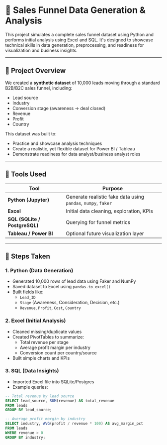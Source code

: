 # 🧠 Sales Funnel Data Generation & Analysis

This project simulates a complete sales funnel dataset using Python and performs initial analysis using Excel and SQL. It's designed to showcase technical skills in data generation, preprocessing, and readiness for visualization and business insights.

---

## 📌 Project Overview

We created a **synthetic dataset** of 10,000 leads moving through a standard B2B/B2C sales funnel, including:

- Lead source
- Industry
- Conversion stage (awareness → deal closed)
- Revenue
- Profit
- Country

This dataset was built to:
- Practice and showcase analysis techniques
- Create a realistic, yet flexible dataset for Power BI / Tableau
- Demonstrate readiness for data analyst/business analyst roles

---

## 🧰 Tools Used

| Tool       | Purpose                              |
|------------|--------------------------------------|
| **Python (Jupyter)** | Generate realistic fake data using `pandas`, `numpy`, `faker` |
| **Excel**   | Initial data cleaning, exploration, KPIs |
| **SQL (SQLite / PostgreSQL)** | Querying for funnel metrics |
| **Tableau / Power BI** | Optional future visualization layer |

---

## 🧪 Steps Taken

### 1. Python (Data Generation)
- Generated 10,000 rows of lead data using Faker and NumPy
- Saved dataset to Excel using `pandas.to_excel()`
- Built fields like:
  - `Lead_ID`
  - `Stage` (Awareness, Consideration, Decision, etc.)
  - `Revenue`, `Profit`, `Cost`, `Country`

### 2. Excel (Initial Analysis)
- Cleaned missing/duplicate values
- Created PivotTables to summarize:
  - Total revenue per stage
  - Average profit margin per industry
  - Conversion count per country/source
- Built simple charts and KPIs

### 3. SQL (Data Insights)
- Imported Excel file into SQLite/Postgres
- Example queries:
```sql
-- Total revenue by lead source
SELECT lead_source, SUM(revenue) AS total_revenue
FROM leads
GROUP BY lead_source;

-- Average profit margin by industry
SELECT industry, AVG(profit / revenue * 100) AS avg_margin_pct
FROM leads
WHERE revenue > 0
GROUP BY industry;
